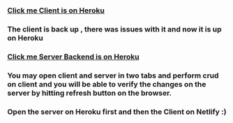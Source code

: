 ### [Click me Client is on Heroku](https://frontend1189.herokuapp.com/)   
### The client is back up , there was issues with it and now it is up on Heroku
### [Click me Server Backend is on Heroku](https://shop-project76.herokuapp.com/posts)

### You may open client and server in two tabs and perform crud on client and you will be able to verify the changes on the server by hitting refresh button on  the browser.

### Open the server on Heroku first and then the Client on Netlify :)
